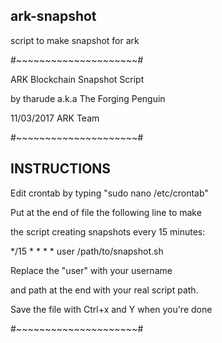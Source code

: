 ## ark-snapshot
script to make snapshot for ark

#~~~~~~~~~~~~~~~~~~~~~#

ARK Blockchain Snapshot Script

by tharude a.k.a The Forging Penguin

11/03/2017 ARK Team

#~~~~~~~~~~~~~~~~~~~~~#

## INSTRUCTIONS ##

Edit crontab by typing "sudo nano /etc/crontab"

Put at the end of file the following line to make

the script creating snapshots every 15 minutes:

*/15 * * * * user /path/to/snapshot.sh

Replace the "user" with your username

and path at the end with your real script path.

Save the file with Ctrl+x and Y when you're done

#~~~~~~~~~~~~~~~~~~~~~#
